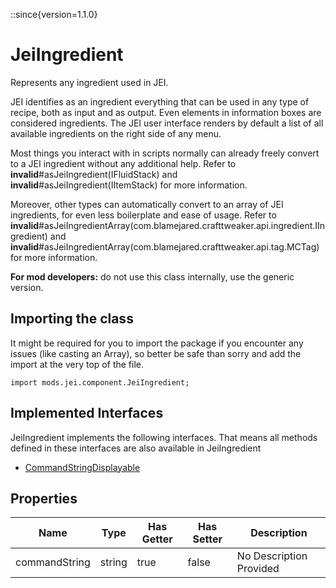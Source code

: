 ::since{version=1.1.0}
# JeiIngredient

Represents any ingredient used in JEI.

 JEI identifies as an ingredient everything that can be used in any type of recipe, both as input and as output.
 Even elements in information boxes are considered ingredients. The JEI user interface renders by default a list of
 all available ingredients on the right side of any menu.

 Most things you interact with in scripts normally can already freely convert to a JEI ingredient without any
 additional help. Refer to **invalid**#asJeiIngredient(IFluidStack) and
 **invalid**#asJeiIngredient(IItemStack) for more information.

 Moreover, other types can automatically convert to an array of JEI ingredients, for even less boilerplate and ease
 of usage. Refer to **invalid**#asJeiIngredientArray(com.blamejared.crafttweaker.api.ingredient.IIngredient) and
 **invalid**#asJeiIngredientArray(com.blamejared.crafttweaker.api.tag.MCTag) for more information.

 <strong>For mod developers:</strong> do not use this class internally, use the generic version.

## Importing the class

It might be required for you to import the package if you encounter any issues (like casting an Array), so better be safe than sorry and add the import at the very top of the file.
```zenscript
import mods.jei.component.JeiIngredient;
```


## Implemented Interfaces
JeiIngredient implements the following interfaces. That means all methods defined in these interfaces are also available in JeiIngredient

- [CommandStringDisplayable](/vanilla/api/bracket/CommandStringDisplayable)

## Properties

| Name | Type | Has Getter | Has Setter | Description |
|------|------|------------|------------|-------------|
| commandString | string | true | false | No Description Provided |

